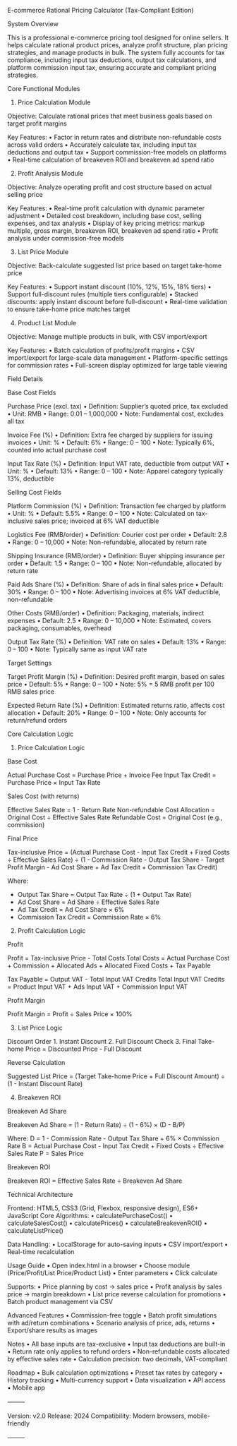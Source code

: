 E-commerce Rational Pricing Calculator (Tax-Compliant Edition)

System Overview

This is a professional e-commerce pricing tool designed for online sellers. It helps calculate rational product prices, analyze profit structure, plan pricing strategies, and manage products in bulk. The system fully accounts for tax compliance, including input tax deductions, output tax calculations, and platform commission input tax, ensuring accurate and compliant pricing strategies.

Core Functional Modules

1. Price Calculation Module

Objective: Calculate rational prices that meet business goals based on target profit margins

Key Features:
	•	Factor in return rates and distribute non-refundable costs across valid orders
	•	Accurately calculate tax, including input tax deductions and output tax
	•	Support commission-free models on platforms
	•	Real-time calculation of breakeven ROI and breakeven ad spend ratio

2. Profit Analysis Module

Objective: Analyze operating profit and cost structure based on actual selling price

Key Features:
	•	Real-time profit calculation with dynamic parameter adjustment
	•	Detailed cost breakdown, including base cost, selling expenses, and tax analysis
	•	Display of key pricing metrics: markup multiple, gross margin, breakeven ROI, breakeven ad spend ratio
	•	Profit analysis under commission-free models

3. List Price Module

Objective: Back-calculate suggested list price based on target take-home price

Key Features:
	•	Support instant discount (10%, 12%, 15%, 18% tiers)
	•	Support full-discount rules (multiple tiers configurable)
	•	Stacked discounts: apply instant discount before full-discount
	•	Real-time validation to ensure take-home price matches target

4. Product List Module

Objective: Manage multiple products in bulk, with CSV import/export

Key Features:
	•	Batch calculation of profits/profit margins
	•	CSV import/export for large-scale data management
	•	Platform-specific settings for commission rates
	•	Full-screen display optimized for large table viewing

Field Details

Base Cost Fields

Purchase Price (excl. tax)
	•	Definition: Supplier’s quoted price, tax excluded
	•	Unit: RMB
	•	Range: 0.01 – 1,000,000
	•	Note: Fundamental cost, excludes all tax

Invoice Fee (%)
	•	Definition: Extra fee charged by suppliers for issuing invoices
	•	Unit: %
	•	Default: 6%
	•	Range: 0 – 100
	•	Note: Typically 6%, counted into actual purchase cost

Input Tax Rate (%)
	•	Definition: Input VAT rate, deductible from output VAT
	•	Unit: %
	•	Default: 13%
	•	Range: 0 – 100
	•	Note: Apparel category typically 13%, deductible

Selling Cost Fields

Platform Commission (%)
	•	Definition: Transaction fee charged by platform
	•	Unit: %
	•	Default: 5.5%
	•	Range: 0 – 100
	•	Note: Calculated on tax-inclusive sales price; invoiced at 6% VAT deductible

Logistics Fee (RMB/order)
	•	Definition: Courier cost per order
	•	Default: 2.8
	•	Range: 0 – 10,000
	•	Note: Non-refundable, allocated by return rate

Shipping Insurance (RMB/order)
	•	Definition: Buyer shipping insurance per order
	•	Default: 1.5
	•	Range: 0 – 100
	•	Note: Non-refundable, allocated by return rate

Paid Ads Share (%)
	•	Definition: Share of ads in final sales price
	•	Default: 30%
	•	Range: 0 – 100
	•	Note: Advertising invoices at 6% VAT deductible, non-refundable

Other Costs (RMB/order)
	•	Definition: Packaging, materials, indirect expenses
	•	Default: 2.5
	•	Range: 0 – 10,000
	•	Note: Estimated, covers packaging, consumables, overhead

Output Tax Rate (%)
	•	Definition: VAT rate on sales
	•	Default: 13%
	•	Range: 0 – 100
	•	Note: Typically same as input VAT rate

Target Settings

Target Profit Margin (%)
	•	Definition: Desired profit margin, based on sales price
	•	Default: 5%
	•	Range: 0 – 100
	•	Note: 5% = 5 RMB profit per 100 RMB sales price

Expected Return Rate (%)
	•	Definition: Estimated returns ratio, affects cost allocation
	•	Default: 20%
	•	Range: 0 – 100
	•	Note: Only accounts for return/refund orders

Core Calculation Logic

1. Price Calculation Logic

Base Cost

Actual Purchase Cost = Purchase Price + Invoice Fee
Input Tax Credit = Purchase Price × Input Tax Rate

Sales Cost (with returns)

Effective Sales Rate = 1 - Return Rate
Non-refundable Cost Allocation = Original Cost ÷ Effective Sales Rate
Refundable Cost = Original Cost (e.g., commission)

Final Price

Tax-inclusive Price = (Actual Purchase Cost - Input Tax Credit + Fixed Costs ÷ Effective Sales Rate) ÷
                     (1 - Commission Rate - Output Tax Share - Target Profit Margin - Ad Cost Share 
                      + Ad Tax Credit + Commission Tax Credit)

Where:
- Output Tax Share = Output Tax Rate ÷ (1 + Output Tax Rate)
- Ad Cost Share = Ad Share ÷ Effective Sales Rate
- Ad Tax Credit = Ad Cost Share × 6%
- Commission Tax Credit = Commission Rate × 6%

2. Profit Calculation Logic

Profit

Profit = Tax-inclusive Price - Total Costs
Total Costs = Actual Purchase Cost + Commission + Allocated Ads + Allocated Fixed Costs + Tax Payable

Tax Payable = Output VAT - Total Input VAT Credits
Total Input VAT Credits = Product Input VAT + Ads Input VAT + Commission Input VAT

Profit Margin

Profit Margin = Profit ÷ Sales Price × 100%

3. List Price Logic

Discount Order
	1.	Instant Discount
	2.	Full Discount Check
	3.	Final Take-home Price = Discounted Price - Full Discount

Reverse Calculation

Suggested List Price = (Target Take-home Price + Full Discount Amount) ÷ (1 - Instant Discount Rate)

4. Breakeven ROI

Breakeven Ad Share

Breakeven Ad Share = (1 - Return Rate) ÷ (1 - 6%) × (D - B/P)

Where:
D = 1 - Commission Rate - Output Tax Share + 6% × Commission Rate
B = Actual Purchase Cost - Input Tax Credit + Fixed Costs ÷ Effective Sales Rate
P = Sales Price

Breakeven ROI

Breakeven ROI = Effective Sales Rate ÷ Breakeven Ad Share

Technical Architecture

Frontend: HTML5, CSS3 (Grid, Flexbox, responsive design), ES6+ JavaScript
Core Algorithms:
	•	calculatePurchaseCost()
	•	calculateSalesCost()
	•	calculatePrices()
	•	calculateBreakevenROI()
	•	calculateListPrice()

Data Handling:
	•	LocalStorage for auto-saving inputs
	•	CSV import/export
	•	Real-time recalculation

Usage Guide
	•	Open index.html in a browser
	•	Choose module (Price/Profit/List Price/Product List)
	•	Enter parameters
	•	Click calculate

Supports:
	•	Price planning by cost → sales price
	•	Profit analysis by sales price → margin breakdown
	•	List price reverse calculation for promotions
	•	Batch product management via CSV

Advanced Features
	•	Commission-free toggle
	•	Batch profit simulations with ad/return combinations
	•	Scenario analysis of price, ads, returns
	•	Export/share results as images

Notes
	•	All base inputs are tax-exclusive
	•	Input tax deductions are built-in
	•	Return rate only applies to refund orders
	•	Non-refundable costs allocated by effective sales rate
	•	Calculation precision: two decimals, VAT-compliant

Roadmap
	•	Bulk calculation optimizations
	•	Preset tax rates by category
	•	History tracking
	•	Multi-currency support
	•	Data visualization
	•	API access
	•	Mobile app

⸻

Version: v2.0
Release: 2024
Compatibility: Modern browsers, mobile-friendly

⸻